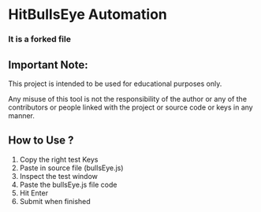 # HitBullsEye Automation 
### It is a forked file 

## Important Note: 
This project is intended to be used for educational purposes only. 

Any misuse of this tool is not the responsibility of the author or any of the contributors or people linked with the project or source code or keys in any manner.

## How to Use ?
1. Copy the right test Keys
2. Paste in source file (bullsEye.js)
3. Inspect the test window
4. Paste the bullsEye.js file code
5. Hit Enter
6. Submit when finished

